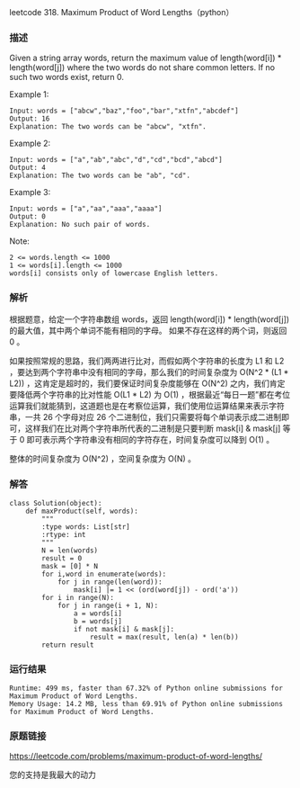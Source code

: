 leetcode  318. Maximum Product of Word Lengths（python）



### 描述


Given a string array words, return the maximum value of length(word[i]) * length(word[j]) where the two words do not share common letters. If no such two words exist, return 0.


Example 1:

	Input: words = ["abcw","baz","foo","bar","xtfn","abcdef"]
	Output: 16
	Explanation: The two words can be "abcw", "xtfn".

	
Example 2:

	Input: words = ["a","ab","abc","d","cd","bcd","abcd"]
	Output: 4
	Explanation: The two words can be "ab", "cd".


Example 3:

	Input: words = ["a","aa","aaa","aaaa"]
	Output: 0
	Explanation: No such pair of words.

	

Note:

	2 <= words.length <= 1000
	1 <= words[i].length <= 1000
	words[i] consists only of lowercase English letters.



### 解析

根据题意，给定一个字符串数组 words，返回 length(word[i]) * length(word[j]) 的最大值，其中两个单词不能有相同的字母。 如果不存在这样的两个词，则返回 0 。

如果按照常规的思路，我们两两进行比对，而假如两个字符串的长度为 L1 和 L2 ，要达到两个字符串中没有相同的字母，那么我们的时间复杂度为 O(N^2 \* (L1 \* L2)) ，这肯定是超时的，我们要保证时间复杂度能够在 O(N^2) 之内，我们肯定要降低两个字符串的比对性能 O(L1 \* L2) 为 O(1) ，根据最近“每日一题”都在考位运算我们就能猜到，这道题也是在考察位运算，我们使用位运算结果来表示字符串，一共 26 个字母对应 26 个二进制位，我们只需要将每个单词表示成二进制即可，这样我们在比对两个字符串所代表的二进制是只要判断 mask[i] & mask[j] 等于 0 即可表示两个字符串没有相同的字符存在，时间复杂度可以降到 O(1) 。

整体的时间复杂度为 O(N^2) ，空间复杂度为 O(N) 。



### 解答
				
	class Solution(object):
	    def maxProduct(self, words):
	        """
	        :type words: List[str]
	        :rtype: int
	        """
	        N = len(words)
	        result = 0
	        mask = [0] * N
	        for i,word in enumerate(words):
	            for j in range(len(word)):
	                mask[i] |= 1 << (ord(word[j]) - ord('a'))
	        for i in range(N):
	            for j in range(i + 1, N):
	                a = words[i]
	                b = words[j]
	                if not mask[i] & mask[j]:
	                    result = max(result, len(a) * len(b))
	        return result

            	      
			
### 运行结果


	Runtime: 499 ms, faster than 67.32% of Python online submissions for Maximum Product of Word Lengths.
	Memory Usage: 14.2 MB, less than 69.91% of Python online submissions for Maximum Product of Word Lengths.

### 原题链接

https://leetcode.com/problems/maximum-product-of-word-lengths/


您的支持是我最大的动力
